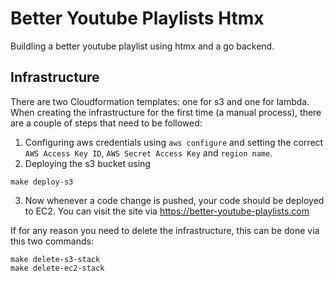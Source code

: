 # Better Youtube Playlists Htmx

Buildling a better youtube playlist using htmx and a go backend.

## Infrastructure

There are two Cloudformation templates: one for s3 and one for lambda. When creating the infrastructure for the first time (a manual process), there are a couple of steps that need to be followed:

1. Configuring aws credentials using `aws configure` and setting the correct `AWS Access Key ID`, `AWS Secret Access Key` and `region name`.
2. Deploying the s3 bucket using

```
make deploy-s3
```

3. Now whenever a code change is pushed, your code should be deployed to EC2. You can visit the site via https://better-youtube-playlists.com

If for any reason you need to delete the infrastructure, this can be done via this two commands:

```
make delete-s3-stack
make delete-ec2-stack
```
